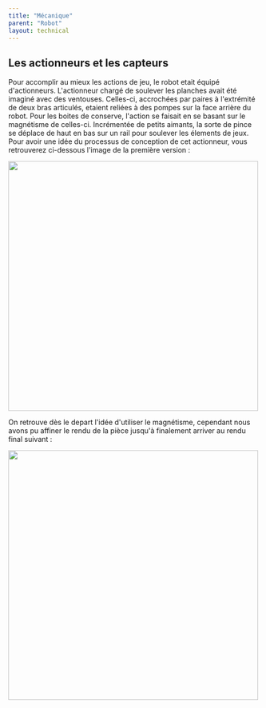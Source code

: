 ```yaml
---
title: "Mécanique"
parent: "Robot"
layout: technical
---
```


## Les actionneurs et les capteurs

Pour accomplir au mieux les actions de jeu, le robot etait équipé d'actionneurs. L'actionneur chargé de soulever les planches avait été imaginé avec des ventouses. Celles-ci, accrochées par paires à l'extrémité de deux bras articulés, etaient reliées à des pompes sur la face arrière du robot. 
Pour les boites de conserve, l'action se faisait en se basant sur le magnétisme de celles-ci. Incrémentée de petits aimants, la sorte de pince se déplace de haut en bas sur un rail pour soulever les élements de jeux. 
Pour avoir une idée du processus de conception de cet actionneur, vous retrouverez ci-dessous l'image de la première version : 

 <img src="Images/v1 actio canettes.png" width=500>
 
 On retrouve dès le depart l'idée d'utiliser le magnétisme, cependant nous avons pu affiner le rendu de la pièce jusqu'à finalement arriver au rendu final suivant : 
 
 <img src="Images/vf actio canettes.png" width=500 >
